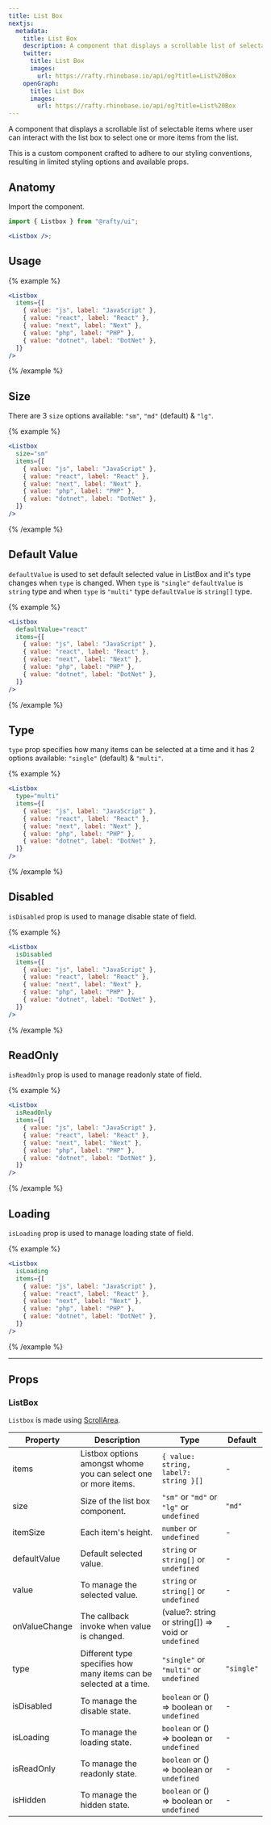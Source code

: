```yaml
---
title: List Box
nextjs:
  metadata:
    title: List Box
    description: A component that displays a scrollable list of selectable items where user can interact with the list box to select one or more items from the list.
    twitter:
      title: List Box
      images:
        url: https://rafty.rhinobase.io/api/og?title=List%20Box
    openGraph:
      title: List Box
      images:
        url: https://rafty.rhinobase.io/api/og?title=List%20Box
---
```


A component that displays a scrollable list of selectable items where user can interact with the list box to select one or more items from the list.

This is a custom component crafted to adhere to our styling conventions, resulting in limited styling options and available props.

## Anatomy

Import the component.

```jsx
import { Listbox } from "@rafty/ui";

<Listbox />;
```

## Usage

{% example %}

```jsx
<Listbox
  items={[
    { value: "js", label: "JavaScript" },
    { value: "react", label: "React" },
    { value: "next", label: "Next" },
    { value: "php", label: "PHP" },
    { value: "dotnet", label: "DotNet" },
  ]}
/>
```

{% /example %}

## Size

There are 3 `size` options available: `"sm"`, `"md"` (default) & `"lg"`.

{% example %}

```jsx
<Listbox
  size="sm"
  items={[
    { value: "js", label: "JavaScript" },
    { value: "react", label: "React" },
    { value: "next", label: "Next" },
    { value: "php", label: "PHP" },
    { value: "dotnet", label: "DotNet" },
  ]}
/>
```

{% /example %}

## Default Value

`defaultValue` is used to set default selected value in ListBox and it's type changes when `type` is changed. When `type` is `"single"` `defaultValue` is `string` type and when `type` is `"multi"` type `defaultValue` is `string[]` type.

{% example %}

```jsx
<Listbox
  defaultValue="react"
  items={[
    { value: "js", label: "JavaScript" },
    { value: "react", label: "React" },
    { value: "next", label: "Next" },
    { value: "php", label: "PHP" },
    { value: "dotnet", label: "DotNet" },
  ]}
/>
```

{% /example %}

## Type

`type` prop specifies how many items can be selected at a time and it has 2 options available: `"single"` (default) & `"multi"`.

{% example %}

```jsx
<Listbox
  type="multi"
  items={[
    { value: "js", label: "JavaScript" },
    { value: "react", label: "React" },
    { value: "next", label: "Next" },
    { value: "php", label: "PHP" },
    { value: "dotnet", label: "DotNet" },
  ]}
/>
```

{% /example %}

## Disabled

`isDisabled` prop is used to manage disable state of field.

{% example %}

```jsx
<Listbox
  isDisabled
  items={[
    { value: "js", label: "JavaScript" },
    { value: "react", label: "React" },
    { value: "next", label: "Next" },
    { value: "php", label: "PHP" },
    { value: "dotnet", label: "DotNet" },
  ]}
/>
```

{% /example %}

## ReadOnly

`isReadOnly` prop is used to manage readonly state of field.

{% example %}

```jsx
<Listbox
  isReadOnly
  items={[
    { value: "js", label: "JavaScript" },
    { value: "react", label: "React" },
    { value: "next", label: "Next" },
    { value: "php", label: "PHP" },
    { value: "dotnet", label: "DotNet" },
  ]}
/>
```

{% /example %}

## Loading

`isLoading` prop is used to manage loading state of field.

{% example %}

```jsx
<Listbox
  isLoading
  items={[
    { value: "js", label: "JavaScript" },
    { value: "react", label: "React" },
    { value: "next", label: "Next" },
    { value: "php", label: "PHP" },
    { value: "dotnet", label: "DotNet" },
  ]}
/>
```

{% /example %}

---

## Props

### ListBox

`Listbox` is made using [ScrollArea](https://rafty.rhinobase.io/docs/components/scroll-area).

| Property      | Description                                                        | Type                                                             | Default    |
| ------------- | ------------------------------------------------------------------ | ---------------------------------------------------------------- | ---------- |
| items         | Listbox options amongst whome you can select one or more items.    | `{ value: string, label?: string }[]`                            | -          |
| size          | Size of the list box component.                                    | `"sm"` or `"md"` or `"lg"` or `undefined`                        | `"md"`     |
| itemSize      | Each item's height.                                                | `number` or `undefined`                                          | -          |
| defaultValue  | Default selected value.                                            | `string` or `string[]` or `undefined`                            | -          |
| value         | To manage the selected value.                                      | `string` or `string[]` or `undefined`                            | -          |
| onValueChange | The callback invoke when value is changed.                         | <Info>(value?: string or string[]) => void</Info> or `undefined` | -          |
| type          | Different type specifies how many items can be selected at a time. | `"single"` or `"multi"` or `undefined`                           | `"single"` |
| isDisabled    | To manage the disable state.                                       | `boolean` or <Info>() => boolean</Info> or `undefined`           | -          |
| isLoading     | To manage the loading state.                                       | `boolean` or <Info>() => boolean</Info> or `undefined`           | -          |
| isReadOnly    | To manage the readonly state.                                      | `boolean` or <Info>() => boolean</Info> or `undefined`           | -          |
| isHidden      | To manage the hidden state.                                        | `boolean` or <Info>() => boolean</Info> or `undefined`           | -          |
